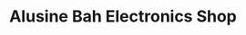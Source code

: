 ---
title: "Alusine Bah Electronics Shop"
url: /kailahun/alusine-bah-electronics-shop/
shop: Elektronik
---